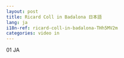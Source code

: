 ```yaml
---
layout: post
title: Ricard Coll in Badalona 日本語
lang: ja
i18n-ref: ricard-coll-in-badalona-THh5MV2m
categories: video in
---
```


01 JA
